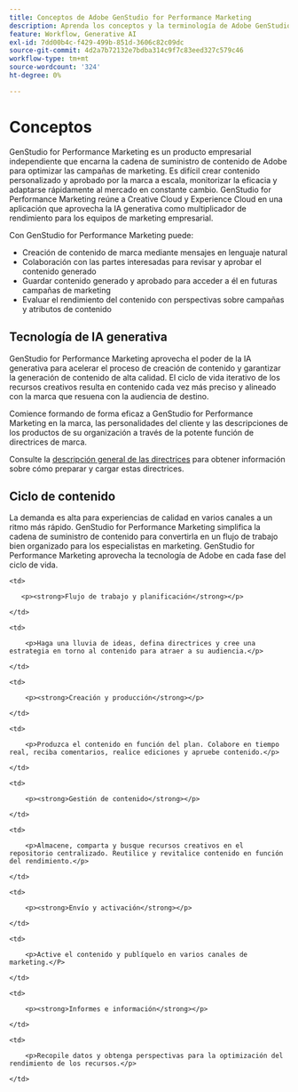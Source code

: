 ```yaml
---
title: Conceptos de Adobe GenStudio for Performance Marketing
description: Aprenda los conceptos y la terminología de Adobe GenStudio for Performance Marketing.
feature: Workflow, Generative AI
exl-id: 7dd00b4c-f429-499b-851d-3606c82c09dc
source-git-commit: 4d2a7b72132e7bdba314c9f7c83eed327c579c46
workflow-type: tm+mt
source-wordcount: '324'
ht-degree: 0%

---
```


# Conceptos 

GenStudio for Performance Marketing es un producto empresarial independiente que encarna la cadena de suministro de contenido de Adobe para optimizar las campañas de marketing. Es difícil crear contenido personalizado y aprobado por la marca a escala, monitorizar la eficacia y adaptarse rápidamente al mercado en constante cambio. GenStudio for Performance Marketing reúne a Creative Cloud y Experience Cloud en una aplicación que aprovecha la IA generativa como multiplicador de rendimiento para los equipos de marketing empresarial.

Con GenStudio for Performance Marketing puede:

- Creación de contenido de marca mediante mensajes en lenguaje natural
- Colaboración con las partes interesadas para revisar y aprobar el contenido generado
- Guardar contenido generado y aprobado para acceder a él en futuras campañas de marketing
- Evaluar el rendimiento del contenido con perspectivas sobre campañas y atributos de contenido

## Tecnología de IA generativa

GenStudio for Performance Marketing aprovecha el poder de la IA generativa para acelerar el proceso de creación de contenido y garantizar la generación de contenido de alta calidad. El ciclo de vida iterativo de los recursos creativos resulta en contenido cada vez más preciso y alineado con la marca que resuena con la audiencia de destino.

Comience formando de forma eficaz a GenStudio for Performance Marketing en la marca, las personalidades del cliente y las descripciones de los productos de su organización a través de la potente función de directrices de marca.

Consulte la [descripción general de las directrices](../user-guide/guidelines/overview.md) para obtener información sobre cómo preparar y cargar estas directrices.

## Ciclo de contenido

La demanda es alta para experiencias de calidad en varios canales a un ritmo más rápido. GenStudio for Performance Marketing simplifica la cadena de suministro de contenido para convertirla en un flujo de trabajo bien organizado para los especialistas en marketing. GenStudio for Performance Marketing aprovecha la tecnología de Adobe en cada fase del ciclo de vida.

<table style="table-layout:fixed">

<tr style="border: 0;">

    <td>

       <p><strong>Flujo de trabajo y planificación</strong></p>

    </td>

    <td>

        <p>Haga una lluvia de ideas, defina directrices y cree una estrategia en torno al contenido para atraer a su audiencia.</p>

    </td>

</tr>

<tr style="border: 0;">

    <td>

        <p><strong>Creación y producción</strong></p>

    </td>

    <td>

        <p>Produzca el contenido en función del plan. Colabore en tiempo real, reciba comentarios, realice ediciones y apruebe contenido.</p>

    </td>

</tr>

<tr style="border: 0;">

    <td>

        <p><strong>Gestión de contenido</strong></p>

    </td>

    <td>

        <p>Almacene, comparta y busque recursos creativos en el repositorio centralizado. Reutilice y revitalice contenido en función del rendimiento.</p>

    </td>

</tr>

<tr style="border: 0;">

    <td>

        <p><strong>Envío y activación</strong></p>

    </td>

    <td>

        <p>Active el contenido y publíquelo en varios canales de marketing.</P>

    </td>

</tr>

<tr style="border: 0;">

    <td>

        <p><strong>Informes e información</strong></p>

    </td>

    <td>

        <p>Recopile datos y obtenga perspectivas para la optimización del rendimiento de los recursos.</p>

    </td>

</tr>

</table>
